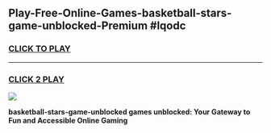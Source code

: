 
## Play-Free-Online-Games-basketball-stars-game-unblocked-Premium #lqodc
<h3>
<a href="https://premium.freeplayer.one?title=basketball-stars-game-unblocked&ref=8M">CLICK TO PLAY</a></h3>
<hr>

<h3>
<a href="https://premium.freeplayer.one?title=basketball-stars-game-unblocked&ref=8M">CLICK 2 PLAY</a>
  
</h3>

<a href="https://premium.freeplayer.one?title=basketball-stars-game-unblocked&ref=8M"><img src="https://clearcache.store/games.png"></a>


**basketball-stars-game-unblocked games unblocked: Your Gateway to Fun and Accessible Online Gaming**
